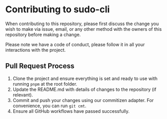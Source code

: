 # Contributing to sudo-cli

When contributing to this repository, please first discuss the change you wish to make via issue,
email, or any other method with the owners of this repository before making a change.

Please note we have a code of conduct, please follow it in all your interactions with the project.

## Pull Request Process

1. Clone the project and ensure everything is set and ready to use with running `pnpm` at the root folder.
2. Update the README.md with details of changes to the repository (if relevant).
3. Commit and push your changes using our commitizen adapter. For convenience, you can run `git cmt`.
4. Ensure all GitHub workflows have passed successfully.
